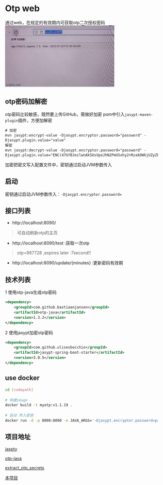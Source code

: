 # Otp web
通过web，在规定的有效期内可获取otp二次授权密码
![](./img/demo.gif)

## otp密码加解密
otp密码比较敏感，既然要上传GitHub，需做好加密
pom中引入``jasypt-maven-plugin``插件，方便加解密
```shell
# 加密
mvn jasypt:encrypt-value -Djasypt.encryptor.password="password" -Djasypt.plugin.value="value"
解密
mvn jasypt:decrypt-value -Djasypt.encryptor.password="password" -Djasypt.plugin.value="ENC(47GYBJezlwnAkSUsVpoJhN2PmUSxhy2+RzakDWkjUZyZFCyZc676w3znplmuf/0F)"
```
加密把密文写入配置文件中，密钥通过启动JVM参数传入

## 启动
密钥通过启动JVM参数传入：``-Djasypt.encryptor.password=``


## 接口列表
- http://localhost:8090/ 
> 可自动刷新otp的主页
- http://localhost:8090/test :获取一次otp
> otp=987728 ,expires later :7second!!
- http://localhost:8090/update/{minutes} :更新密码有效期

## 技术列表
1 使用otp-java生成otp密码
```xml
<dependency>
    <groupId>com.github.bastiaanjansen</groupId>
    <artifactId>otp-java</artifactId>
    <version>1.3.2</version>
</dependency>
```

2 使用jasypt加密otp密码
```xml
<dependency>
    <groupId>com.github.ulisesbocchio</groupId>
    <artifactId>jasypt-spring-boot-starter</artifactId>
    <version>3.0.5</version>
</dependency>
```

## use docker
```bash
cd [codepath]

# 构建image
docker build -t myotp:v1.1.19 .

# 启动 传入密钥
docker run -d -p 8090:8090 -e JAVA_ARGS='-Djasypt.encryptor.password=passwd'   --name otp myotp:v1.1.19 
```


## 项目地址

[jaspty](https://github.com/ulisesbocchio/jasypt-spring-boot)

[otp-java](https://github.com/BastiaanJansen/otp-java)

[extract_otp_secrets](https://github.com/scito/extract_otp_secrets)

[本项目](https://github.com/dyq94310/webotpt)